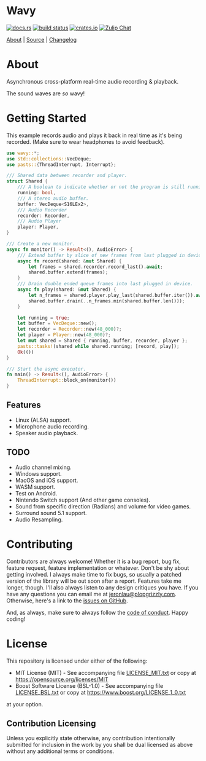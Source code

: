 # Wavy

[![docs.rs](https://docs.rs/wavy/badge.svg)](https://docs.rs/wavy)
[![build status](https://api.travis-ci.com/libcala/wavy.svg?branch=master)](https://travis-ci.com/libcala/wavy)
[![crates.io](https://img.shields.io/crates/v/wavy.svg)](https://crates.io/crates/wavy)
[![Zulip Chat](https://img.shields.io/badge/zulip-join_chat-darkgreen.svg)](https://cala.zulipchat.com/join/wkdkw53xb5htnchg8kqz0du0/)

[About](https://libcala.github.io/wavy) |
[Source](https://github.com/libcala/wavy) |
[Changelog](https://libcala.github.io/wavy/changelog)

# About
Asynchronous cross-platform real-time audio recording &amp; playback.

The sound waves are _so_ wavy!

# Getting Started
This example records audio and plays it back in real time as it's being
recorded.  (Make sure to wear headphones to avoid feedback).

```rust
use wavy::*;
use std::collections::VecDeque;
use pasts::{ThreadInterrupt, Interrupt};

/// Shared data between recorder and player.
struct Shared {
    /// A boolean to indicate whether or not the program is still running.
    running: bool,
    /// A stereo audio buffer.
    buffer: VecDeque<S16LEx2>,
    /// Audio Recorder
    recorder: Recorder,
    /// Audio Player
    player: Player,
}

/// Create a new monitor.
async fn monitor() -> Result<(), AudioError> {
    /// Extend buffer by slice of new frames from last plugged in device.
    async fn record(shared: &mut Shared) {
        let frames = shared.recorder.record_last().await;
        shared.buffer.extend(frames);
    }
    /// Drain double ended queue frames into last plugged in device.
    async fn play(shared: &mut Shared) {
        let n_frames = shared.player.play_last(shared.buffer.iter()).await;
        shared.buffer.drain(..n_frames.min(shared.buffer.len()));
    }

    let running = true;
    let buffer = VecDeque::new();
    let recorder = Recorder::new(48_000)?;
    let player = Player::new(48_000)?;
    let mut shared = Shared { running, buffer, recorder, player };
    pasts::tasks!(shared while shared.running; [record, play]);
    Ok(())
}

/// Start the async executor.
fn main() -> Result<(), AudioError> {
    ThreadInterrupt::block_on(monitor())
}
```

## Features
- Linux (ALSA) support.
- Microphone audio recording.
- Speaker audio playback.

## TODO
- Audio channel mixing.
- Windows support.
- MacOS and iOS support.
- WASM support.
- Test on Android.
- Nintendo Switch support (And other game consoles).
- Sound from specific direction (Radians) and volume for video games.
- Surround sound 5.1 support.
- Audio Resampling.

# Contributing
Contributors are always welcome!  Whether it is a bug report, bug fix, feature
request, feature implementation or whatever.  Don't be shy about getting
involved.  I always make time to fix bugs, so usually a patched version of the
library will be out soon after a report.  Features take me longer, though.  I'll
also always listen to any design critiques you have.  If you have any questions
you can email me at jeronlau@plopgrizzly.com.  Otherwise, here's a link to the
[issues on GitHub](https://github.com/libcala/wavy/issues).

And, as always, make sure to always follow the
[code of conduct](https://github.com/libcala/wavy/blob/master/CODEOFCONDUCT.md).
Happy coding!

# License
This repository is licensed under either of the following:

- MIT License (MIT) - See accompanying file
  [LICENSE_MIT.txt](https://github.com/libcala/wavy/blob/master/LICENSE_MIT.txt)
  or copy at https://opensource.org/licenses/MIT
- Boost Software License (BSL-1.0) - See accompanying file
  [LICENSE_BSL.txt](https://github.com/libcala/wavy/blob/master/LICENSE_BSL.txt)
  or copy at https://www.boost.org/LICENSE_1_0.txt

at your option.

## Contribution Licensing
Unless you explicitly state otherwise, any contribution intentionally submitted
for inclusion in the work by you shall be dual licensed as above without any
additional terms or conditions.
